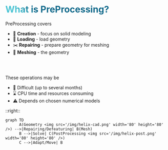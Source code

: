 # What is PreProcessing?

PreProcessing covers

- 📝 **Creation** - focus on solid modeling
- 📁 **Loading** - load geometry
- ✂️ **Repairing** - prepare geometry for meshing
- 🚀 **Meshing** - the geometry
<br>
<br>

These operations may be

- 📣 Difficult (up to several months)
- ⌛ CPU time and resources consuming 
- ⚠️ Depends on chosen numerical models

<!--
You can have `style` tag in markdown to override the style for the current page.
Learn more: https://sli.dev/features/slide-scope-style
-->
<style>
h1 {
  background-color: #2B90B6;
  background-image: linear-gradient(45deg, #4EC5D4 10%, #146b8c 20%);
  background-size: 100%;
  -webkit-background-clip: text;
  -moz-background-clip: text;
  -webkit-text-fill-color: transparent;
  -moz-text-fill-color: transparent;
}
</style>

::right::

```mermaid {theme: 'neutral', scale: 1.0}
graph TD
      A(Geometry <img src='/img/helix-cad.png' width='80' height='80' />) -->|Repairing/Defeaturing| B(Mesh)
      B -->|Solve| C(PostProcessing <img src='/img/helix-post.png'  width='80' height='80' />)
      C -->|Adapt/Move| B
```

